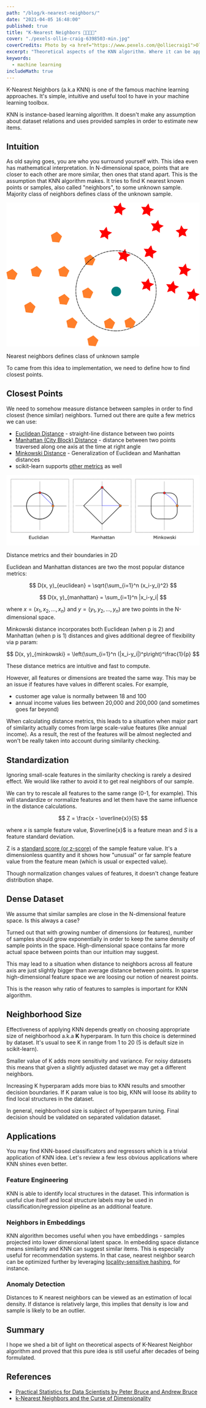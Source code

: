 ```yaml
---
path: "/blog/k-nearest-neighbors/"
date: "2021-04-05 16:48:00"
published: true
title: "K-Nearest Neighbors 👨‍👩‍👧‍👦"
cover: "./pexels-ollie-craig-6398503-min.jpg"
coverCredits: Photo by <a href="https://www.pexels.com/@olliecraig1">Ollie Craig</a> from <a href="https://www.pexels.com/photo/roads-with-vehicles-near-buildings-and-autumn-trees-in-city-6398503/">Pexels</a>
excerpt: "Theoretical aspects of the KNN algorithm. Where it can be applied and when it fails."
keywords:
  - machine learning
includeMath: true
---
```


K-Nearest Neighbors (a.k.a KNN) is one of the famous machine learning approaches. It's simple, intuitive and useful tool to have in your machine learning toolbox.

KNN is instance-based learning algorithm. It doesn't make any assumption about dataset relations and uses provided samples in order to estimate new items.

## Intuition

As old saying goes, you are who you surround yourself with. This idea even has mathematical interpretation. In N-dimensional space, points that are closer to each other are more similar, then ones that stand apart. This is the assumption that KNN algorithm makes. It tries to find K nearest known points or samples, also called "neighbors", to some unknown sample. Majority class of neighbors defines class of the unknown sample.

![Nearest neighbors defines class of unknown sample](./img/k-nearest-neighbors.png "Nearest neighbors defines class of unknown sample")

<div class="image-title">Nearest neighbors defines class of unknown sample</div>

To came from this idea to implementation, we need to define how to find closest points.

## Closest Points

We need to somehow measure distance between samples in order to find closest (hence similar) neighbors. Turned out there are quite a few metrics we can use:

- <a target="_blank" rel="noopener" href="https://en.wikipedia.org/wiki/Euclidean_distance">Euclidean Distance</a> - straight-line distance between two points
- <a target="_blank" rel="noopener" href="https://en.wikipedia.org/wiki/Taxicab_geometry">Manhattan (City Block) Distance</a> - distance between two points traversed along one axis at the time at right angle
- <a target="_blank" rel="noopener" href="https://en.wikipedia.org/wiki/Minkowski_distance">Minkowski Distance</a> - Generalization of Euclidean and Manhattan distances
- scikit-learn supports <a target="_blank" rel="noopener" href="https://scikit-learn.org/stable/modules/generated/sklearn.neighbors.DistanceMetric.html#sklearn.neighbors.DistanceMetric">other metrics</a> as well

![Different distance metrics and their boundaries](./img/distance-metrics.png?22 "Different distance metrics and their boundaries")

<div class="image-title">Distance metrics and their boundaries in 2D</div>

Euclidean and Manhattan distances are two the most popular distance metrics:

$$
D(x, y)_{euclidean} = \sqrt{\sum_{i=1}^n (x_i-y_i)^2}
$$

$$
D(x, y)_{manhattan} = \sum_{i=1}^n |x_i-y_i|
$$

where $x=(x_1, x_2, ..., x_n)$ and $y=(y_1, y_2, ..., y_n)$ are two points in the N-dimensional space.

Minkowski distance incorporates both Euclidean (when p is 2) and Manhattan (when p is 1) distances and gives additional degree of flexibility via p param:

$$
D(x, y)_{minkowski} = \left(\sum_{i=1}^n (|x_i-y_i|)^p\right)^\frac{1}{p}
$$

These distance metrics are intuitive and fast to compute.

However, all features or dimensions are treated the same way. This may be an issue if features have values in different scales. For example,

- customer age value is normally between 18 and 100
- annual income values lies between 20,000 and 200,000 (and sometimes goes far beyond)

When calculating distance metrics, this leads to a situation when major part of similarity actually comes from large scale-value features (like annual income). As a result, the rest of the features will be almost neglected and won't be really taken into account during similarity checking.

## Standardization

Ignoring small-scale features in the similarity checking is rarely a desired effect. We would like rather to avoid it to get real neighbors of our sample.

We can try to rescale all features to the same range (0-1, for example). This will standardize or normalize features and let them have the same influence in the distance calculations.

$$
Z = \frac{x - \overline{x}}{S}
$$

where $x$ is sample feature value, $\overline{x}$ is a feature mean and $S$ is a feature standard deviation.

Z is a <a target="_blank" rel="noopener" href="https://en.wikipedia.org/wiki/Standard_score">standard score (or z-score)</a> of the sample feature value. It's a dimensionless quantity and it shows how "unusual" or far sample feature value from the feature mean (which is usual or expected value).

Though normalization changes values of features, it doesn't change feature distribution shape.

## Dense Dataset

We assume that similar samples are close in the N-dimensional feature space. Is this always a case?

Turned out that with growing number of dimensions (or features), number of samples should grow exponentially in order to keep the same density of sample points in the space. High-dimensional space contains far more actual space between points than our intuition may suggest.

This may lead to a situation when distance to neighbors across all feature axis are just slightly bigger than average distance between points. In sparse high-dimensional feature space we are loosing our notion of nearest points.

This is the reason why ratio of features to samples is important for KNN algorithm.

## Neighborhood Size

Effectiveness of applying KNN depends greatly on choosing appropriate size of neighborhood a.k.a **K** hyperparam. In turn this choice is determined by dataset. It's usual to see K in range from 1 to 20 (5 is default size in scikit-learn).

Smaller value of K adds more sensitivity and variance. For noisy datasets this means that given a slightly adjusted dataset we may get a different neighbors.

Increasing K hyperparam adds more bias to KNN results and smoother decision boundaries. If K param value is too big, KNN will loose its ability to find local structures in the dataset.

In general, neighborhood size is subject of hyperparam tuning. Final decision should be validated on separated validation dataset.

## Applications

You may find KNN-based classificators and regressors which is a trivial application of KNN idea. Let's review a few less obvious applications where KNN shines even better.

### Feature Engineering

KNN is able to identify local structures in the dataset. This information is useful clue itself and local structure labels may be used in classification/regression pipeline as an additional feature.

### Neighbors in Embeddings

KNN algorithm becomes useful when you have embeddings - samples projected into lower dimensional latent space. In embedding space distance means similarity and KNN can suggest similar items. This is especially useful for recommendation systems. In that case, nearest neighbor search can be optimized further by leveraging <a target="_blank" rel="noopener" href="https://en.wikipedia.org/wiki/Locality-sensitive_hashing">locality-sensitive hashing</a>, for instance.

### Anomaly Detection

Distances to K nearest neighbors can be viewed as an estimation of local density. If distance is relatively large, this implies that density is low and sample is likely to be an outlier.

## Summary

I hope we shed a bit of light on theoretical aspects of K-Nearest Neighbor algorithm and proved that this pure idea is still useful after decades of being formulated.

## References

- <a target="_blank" rel="noopener" href="https://www.oreilly.com/library/view/practical-statistics-for/9781491952955/">Practical Statistics for Data Scientists by Peter Bruce and Andrew Bruce</a>
- <a target="_blank" rel="noopener" href="https://towardsdatascience.com/k-nearest-neighbors-and-the-curse-of-dimensionality-e39d10a6105d">k-Nearest Neighbors and the Curse of Dimensionality</a>
